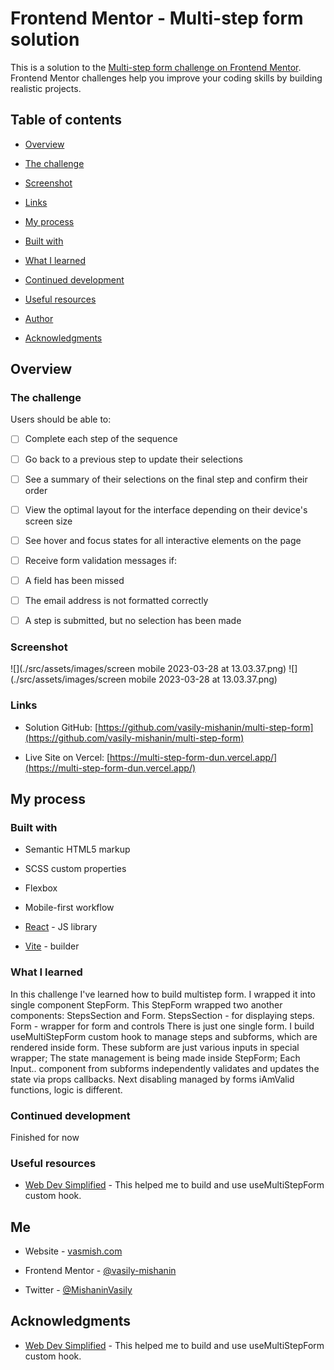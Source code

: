# Frontend Mentor - Multi-step form solution

This is a solution to the [Multi-step form challenge on Frontend Mentor](https://www.frontendmentor.io/challenges/multistep-form-YVAnSdqQBJ). Frontend Mentor challenges help you improve your coding skills by building realistic projects.

## Table of contents

- [Overview](#overview)

- [The challenge](#the-challenge)

- [Screenshot](#screenshot)

- [Links](#links)

- [My process](#my-process)

- [Built with](#built-with)

- [What I learned](#what-i-learned)

- [Continued development](#continued-development)

- [Useful resources](#useful-resources)

- [Author](#author)

- [Acknowledgments](#acknowledgments)

## Overview

### The challenge

Users should be able to:

- [ ] Complete each step of the sequence

- [ ] Go back to a previous step to update their selections

- [ ] See a summary of their selections on the final step and confirm their order

- [ ] View the optimal layout for the interface depending on their device's screen size

- [ ] See hover and focus states for all interactive elements on the page

- [ ] Receive form validation messages if:

- [ ] A field has been missed

- [ ] The email address is not formatted correctly

- [ ] A step is submitted, but no selection has been made

### Screenshot

![](./src/assets/images/screen mobile 2023-03-28 at 13.03.37.png)
![](./src/assets/images/screen mobile 2023-03-28 at 13.03.37.png)

### Links

- Solution GitHub: [https://github.com/vasily-mishanin/multi-step-form](https://github.com/vasily-mishanin/multi-step-form)

- Live Site on Vercel: [https://multi-step-form-dun.vercel.app/](https://multi-step-form-dun.vercel.app/)

## My process

### Built with

- Semantic HTML5 markup

- SCSS custom properties

- Flexbox

- Mobile-first workflow

- [React](https://reactjs.org/) - JS library

- [Vite](https://vitejs.dev/) - builder

### What I learned

In this challenge I've learned how to build multistep form.
I wrapped it into single component StepForm. This StepForm wrapped two another components: StepsSection and Form.
StepsSection - for displaying steps.
Form - wrapper for form and controls
There is just one single form.
I build useMultiStepForm custom hook to manage steps and subforms, which are rendered inside form. These subform are just various inputs in special wrapper;
The state management is being made inside StepForm;
Each Input.. component from subforms independently validates and updates the state via props callbacks.
Next disabling managed by forms iAmValid functions, logic is different.

### Continued development

Finished for now

### Useful resources

- [Web Dev Simplified](https://www.youtube.com/@WebDevSimplified) - This helped me to build and use useMultiStepForm custom hook.

## Me

- Website - [vasmish.com](https://vasmish.com/)

- Frontend Mentor - [@vasily-mishanin](https://www.frontendmentor.io/profile/vasily-mishanin)

- Twitter - [@MishaninVasily](https://twitter.com/MishaninVasily)

## Acknowledgments

- [Web Dev Simplified](https://www.youtube.com/@WebDevSimplified) - This helped me to build and use useMultiStepForm custom hook.
